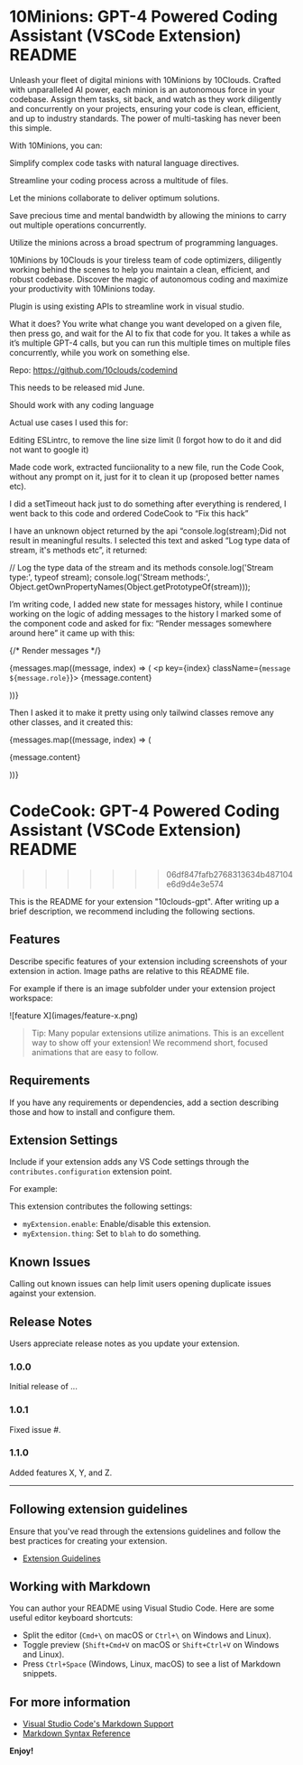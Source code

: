 # 10Minions: GPT-4 Powered Coding Assistant (VSCode Extension) README

Unleash your fleet of digital minions with 10Minions by 10Clouds. Crafted with unparalleled AI power, each minion is an autonomous force in your codebase. Assign them tasks, sit back, and watch as they work diligently and concurrently on your projects, ensuring your code is clean, efficient, and up to industry standards. The power of multi-tasking has never been this simple.

With 10Minions, you can:

Simplify complex code tasks with natural language directives.

Streamline your coding process across a multitude of files.

Let the minions collaborate to deliver optimum solutions.

Save precious time and mental bandwidth by allowing the minions to carry out multiple operations concurrently.

Utilize the minions across a broad spectrum of programming languages.

10Minions by 10Clouds is your tireless team of code optimizers, diligently working behind the scenes to help you maintain a clean, efficient, and robust codebase. Discover the magic of autonomous coding and maximize your productivity with 10Minions today.



Plugin is using existing APIs to streamline work in visual studio.

What it does? You write what change you want developed on a given file, then press go, and wait for the AI to fix that code for you. It takes a while as it’s multiple GPT-4 calls, but you can run this multiple times on multiple files concurrently, while you work on something else.

Repo: https://github.com/10clouds/codemind 

This needs to be released mid June.

Should work with any coding language

Actual use cases I used this for:

Editing ESLintrc, to remove the line size limit (I forgot how to do it and did not want to google it)

Made code work, extracted funciionality to a new file, run the Code Cook, without any prompt on it, just for it to clean it up (proposed better names etc).

I did a setTimeout hack just to do something after everything is rendered, I went back to this code and ordered CodeCook to “Fix this hack”

I have an unknown object returned by the api “console.log(stream);Did not result in meaningful results. I selected this text and asked “Log type data of stream, it's methods etc”, it returned:

// Log the type data of the stream and its methods
    console.log('Stream type:', typeof stream);
    console.log('Stream methods:', Object.getOwnPropertyNames(Object.getPrototypeOf(stream)));

I’m writing code, I added new state for messages history, while I continue working on the logic of adding messages to the history I marked some of the component code and asked for fix: “Render messages somewhere around here” it came up with this:

{/* Render messages */}
          <div className="messages-container">
            {messages.map((message, index) => (
              <p key={index} className={`message ${message.role}`}>
                {message.content}
               </p>
            ))}
          </div>

Then I asked it to make it pretty using only tailwind classes remove any other classes, and it created this:

<div className="bg-white dark:bg-gray-800 shadow-lg rounded-lg p-4 mt-5">
            {messages.map((message, index) => (
              <p
                key={index}
                className={`${
                  message.role === "assistant"
                    ? "bg-blue-500 text-white dark:bg-blue-600"
                    : "bg-gray-200 text-gray-900 dark:bg-gray-600 dark:text-gray-300"
                } rounded-lg p-2 my-2`}
              >
                {message.content}
              </p>
            ))}
          </div>

# CodeCook: GPT-4 Powered Coding Assistant (VSCode Extension) README
>>>>>>> 06df847fafb2768313634b487104e6d9d4e3e574

This is the README for your extension "10clouds-gpt". After writing up a brief description, we recommend including the following sections.

## Features

Describe specific features of your extension including screenshots of your extension in action. Image paths are relative to this README file.

For example if there is an image subfolder under your extension project workspace:

\!\[feature X\]\(images/feature-x.png\)

> Tip: Many popular extensions utilize animations. This is an excellent way to show off your extension! We recommend short, focused animations that are easy to follow.

## Requirements

If you have any requirements or dependencies, add a section describing those and how to install and configure them.

## Extension Settings

Include if your extension adds any VS Code settings through the `contributes.configuration` extension point.

For example:

This extension contributes the following settings:

* `myExtension.enable`: Enable/disable this extension.
* `myExtension.thing`: Set to `blah` to do something.

## Known Issues

Calling out known issues can help limit users opening duplicate issues against your extension.

## Release Notes

Users appreciate release notes as you update your extension.

### 1.0.0

Initial release of ...

### 1.0.1

Fixed issue #.

### 1.1.0

Added features X, Y, and Z.

---

## Following extension guidelines

Ensure that you've read through the extensions guidelines and follow the best practices for creating your extension.

* [Extension Guidelines](https://code.visualstudio.com/api/references/extension-guidelines)

## Working with Markdown

You can author your README using Visual Studio Code. Here are some useful editor keyboard shortcuts:

* Split the editor (`Cmd+\` on macOS or `Ctrl+\` on Windows and Linux).
* Toggle preview (`Shift+Cmd+V` on macOS or `Shift+Ctrl+V` on Windows and Linux).
* Press `Ctrl+Space` (Windows, Linux, macOS) to see a list of Markdown snippets.

## For more information

* [Visual Studio Code's Markdown Support](http://code.visualstudio.com/docs/languages/markdown)
* [Markdown Syntax Reference](https://help.github.com/articles/markdown-basics/)

**Enjoy!**
